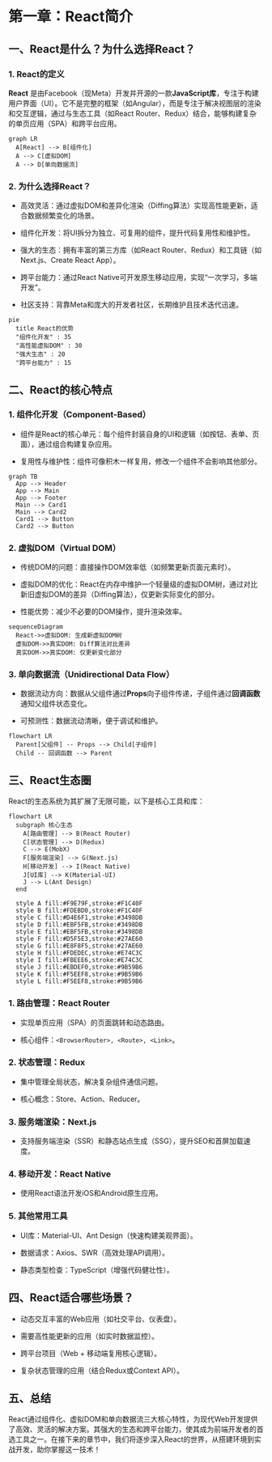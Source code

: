 # 第一章：React简介

## 一、React是什么？为什么选择React？

### 1. React的定义

**React** 是由Facebook（现Meta）开发并开源的一款**JavaScript库**，专注于构建用户界面（UI）。它不是完整的框架（如Angular），而是专注于解决视图层的渲染和交互逻辑，通过与生态工具（如React Router、Redux）结合，能够构建复杂的单页应用（SPA）和跨平台应用。

```mermaid
graph LR
  A[React] --> B[组件化]
  A --> C[虚拟DOM]
  A --> D[单向数据流]
```

### 2. 为什么选择React？

- 高效灵活：通过虚拟DOM和差异化渲染（Diffing算法）实现高性能更新，适合数据频繁变化的场景。

- 组件化开发：将UI拆分为独立、可复用的组件，提升代码复用性和维护性。

- 强大的生态：拥有丰富的第三方库（如React Router、Redux）和工具链（如Next.js、Create React App）。

- 跨平台能力：通过React Native可开发原生移动应用，实现“一次学习，多端开发”。

- 社区支持：背靠Meta和庞大的开发者社区，长期维护且技术迭代迅速。

```mermaid
pie
  title React的优势
  "组件化开发" : 35
  "高性能虚拟DOM" : 30
  "强大生态" : 20
  "跨平台能力" : 15
```

## 二、React的核心特点

### 1. 组件化开发（Component-Based）

- 组件是React的核心单元：每个组件封装自身的UI和逻辑（如按钮、表单、页面），通过组合构建复杂应用。

- 复用性与维护性：组件可像积木一样复用，修改一个组件不会影响其他部分。

```mermaid
graph TB
  App --> Header
  App --> Main
  App --> Footer
  Main --> Card1
  Main --> Card2
  Card1 --> Button
  Card2 --> Button
```

### 2. 虚拟DOM（Virtual DOM）

- 传统DOM的问题：直接操作DOM效率低（如频繁更新页面元素时）。

- 虚拟DOM的优化：React在内存中维护一个轻量级的虚拟DOM树，通过对比新旧虚拟DOM的差异（Diffing算法），仅更新实际变化的部分。

- 性能优势：减少不必要的DOM操作，提升渲染效率。

```mermaid
sequenceDiagram
  React->>虚拟DOM: 生成新虚拟DOM树
  虚拟DOM->>真实DOM: Diff算法对比差异
  真实DOM->>真实DOM: 仅更新变化部分
```

### 3. 单向数据流（Unidirectional Data Flow）

- 数据流动方向：数据从父组件通过**Props**向子组件传递，子组件通过**回调函数**通知父组件状态变化。

- 可预测性：数据流动清晰，便于调试和维护。


```mermaid
flowchart LR
  Parent[父组件] -- Props --> Child[子组件]
  Child -- 回调函数 --> Parent
```

## 三、React生态圈

React的生态系统为其扩展了无限可能，以下是核心工具和库：

```mermaid
flowchart LR
  subgraph 核心生态
    A[路由管理] --> B(React Router)
    C[状态管理] --> D(Redux)
    C --> E(MobX)
    F[服务端渲染] --> G(Next.js)
    H[移动开发] --> I(React Native)
    J[UI库] --> K(Material-UI)
    J --> L(Ant Design)
  end

  style A fill:#F9E79F,stroke:#F1C40F
  style B fill:#FDEBD0,stroke:#F1C40F
  style C fill:#D4E6F1,stroke:#3498DB
  style D fill:#EBF5FB,stroke:#3498DB
  style E fill:#EBF5FB,stroke:#3498DB
  style F fill:#D5F5E3,stroke:#27AE60
  style G fill:#E8F8F5,stroke:#27AE60
  style H fill:#FDEDEC,stroke:#E74C3C
  style I fill:#FBEEE6,stroke:#E74C3C
  style J fill:#EBDEF0,stroke:#9B59B6
  style K fill:#F5EEF8,stroke:#9B59B6
  style L fill:#F5EEF8,stroke:#9B59B6
```

### 1. 路由管理：React Router

- 实现单页应用（SPA）的页面跳转和动态路由。

- 核心组件：`<BrowserRouter>, <Route>, <Link>`。

### 2. 状态管理：Redux

- 集中管理全局状态，解决复杂组件通信问题。

- 核心概念：Store、Action、Reducer。

### 3. 服务端渲染：Next.js

- 支持服务端渲染（SSR）和静态站点生成（SSG），提升SEO和首屏加载速度。

### 4. 移动开发：React Native

- 使用React语法开发iOS和Android原生应用。

### 5. 其他常用工具

- UI库：Material-UI、Ant Design（快速构建美观界面）。

- 数据请求：Axios、SWR（高效处理API调用）。

- 静态类型检查：TypeScript（增强代码健壮性）。

## 四、React适合哪些场景？

- 动态交互丰富的Web应用（如社交平台、仪表盘）。

- 需要高性能更新的应用（如实时数据监控）。

- 跨平台项目（Web + 移动端复用核心逻辑）。

- 复杂状态管理的应用（结合Redux或Context API）。

## 五、总结

React通过组件化、虚拟DOM和单向数据流三大核心特性，为现代Web开发提供了高效、灵活的解决方案。其强大的生态和跨平台能力，使其成为前端开发者的首选工具之一。在接下来的章节中，我们将逐步深入React的世界，从搭建环境到实战开发，助你掌握这一技术！